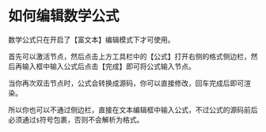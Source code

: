 # 如何编辑数学公式

数学公式只在开启了【富文本】编辑模式下才可使用。

首先可以激活节点，然后点击上方工具栏中的【公式】打开右侧的格式侧边栏，然后再输入框中输入公式后点击【完成】即可将公式输入节点。

当你再次双击节点时，公式会转换成源码，你可以直接修改，回车完成后即可渲染。

所以你也可以不通过侧边栏，直接在文本编辑框中输入公式，不过公式的源码前后必须通过`$`符号包裹，否则不会解析为格式。